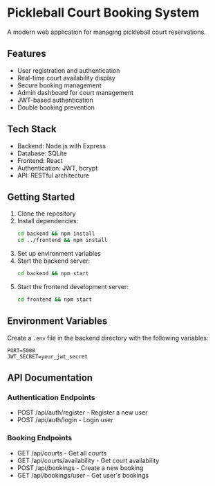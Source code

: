 # Pickleball Court Booking System

A modern web application for managing pickleball court reservations.

## Features

- User registration and authentication
- Real-time court availability display
- Secure booking management
- Admin dashboard for court management
- JWT-based authentication
- Double booking prevention

## Tech Stack

- Backend: Node.js with Express
- Database: SQLite
- Frontend: React
- Authentication: JWT, bcrypt
- API: RESTful architecture

## Getting Started

1. Clone the repository
2. Install dependencies:
   ```bash
   cd backend && npm install
   cd ../frontend && npm install
   ```
3. Set up environment variables
4. Start the backend server:
   ```bash
   cd backend && npm start
   ```
5. Start the frontend development server:
   ```bash
   cd frontend && npm start
   ```

## Environment Variables

Create a `.env` file in the backend directory with the following variables:

```
PORT=5000
JWT_SECRET=your_jwt_secret
```

## API Documentation

### Authentication Endpoints
- POST /api/auth/register - Register a new user
- POST /api/auth/login - Login user

### Booking Endpoints
- GET /api/courts - Get all courts
- GET /api/courts/availability - Get court availability
- POST /api/bookings - Create a new booking
- GET /api/bookings/user - Get user's bookings
